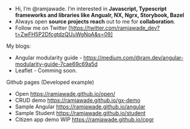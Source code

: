 
 - Hi, I’m @ramjawade. I’m interested in **Javascript, Typescript frameworks and libraries like Angualr, NX, Ngrx, Storybook, Bazel**
 - Always open **source projects reach** out to me for **collaboration**.
- Follow me on Twitter [https://twitter.com/ramjawade_dev?t=ZwFH5P2DfcgtdzQUuWgNoA&s=09]

My blogs:
- Angular modularity guide - https://medium.com/@ram.dev/angular-modularity-guide-7cae69c69a5d
- Leaflet - Comming soon.

Github pages (Developed example)
- Open https://ramjawade.github.io/open/
- CRUD demo https://ramjawade.github.io/gx-demo
- Sample Angular https://ramjawade.github.io/angular
- Sample Student https://ramjawade.github.io/student
- Citizen app demo WIP https://ramjawade.github.io/cpgr
<!---
dhondiramjawade/dhondiramjawade is a ✨ special ✨ repository because its `README.md` (this file) appears on your GitHub profile.
You can click the Preview link to take a look at your changes .
--->
